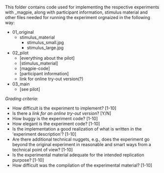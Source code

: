 This folder contains code used for implementing the respective experiments with \_magpie, along with participant information, stimulus material and other files needed for running the experiment orgnaized in the following way:

* 01_original
    - stimulus_material
        + stimulus_small.jpg
        + stimulus_large.jpg
* 02_pilot
    - [everything about the pilot]
    - [stimulus_material]
    - [magpie-code]
    - [participant information]
    - link for online try-out version(?)
* 03_main
    - [see pilot]

*Grading criteria*:
   -  How difficult is the experiment to implement? [1-10]
   -  Is there a *link for an online try-out version*? [Y/N]
   -  How buggy is the experiment code? [1-10]
   -  How elegant is the experiment code? [1-10]
   -  Is the implementation a good realization of what is written in the 'experiment description'? [1-10]
   -  Are there additional technical nuggets, e.g., does the experiment go beyond the original experiment in reasonable and smart ways from a technical point of view? [1-10]
   -  Is the experimental material adequate for the intended replication purpose? [1-10]
   -  How difficult was the compilation of the experimental material? [1-10]
